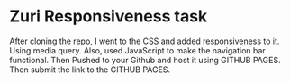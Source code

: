 # Zuri Responsiveness task
After cloning the repo, I went to the CSS and added responsiveness to it. Using media query.  Also, used JavaScript to make the navigation bar functional. 
Then Pushed to your Github and host it using GITHUB PAGES.
Then submit the link to the GITHUB PAGES.

